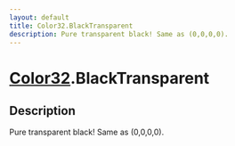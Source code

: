 ```yaml
---
layout: default
title: Color32.BlackTransparent
description: Pure transparent black! Same as (0,0,0,0).
---
```

# [Color32]({{site.url}}/Pages/Reference/Color32.html).BlackTransparent

## Description
Pure transparent black! Same as (0,0,0,0).

